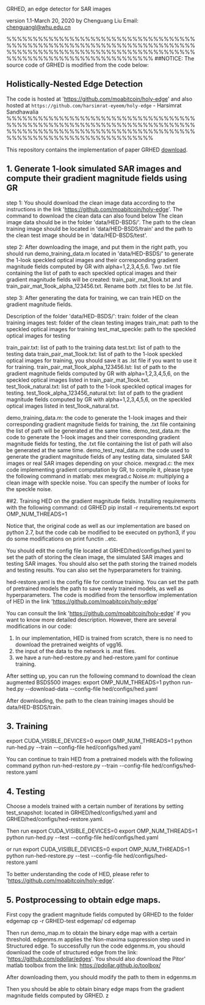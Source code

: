 GRHED, an edge detector for SAR images

version 1.1-March 20, 2020
by Chenguang Liu 
Email: chenguangl@whu.edu.cn

%%%%%%%%%%%%%%%%%%%%%%%%%%%%%%%%%%%%%%%%%%%%%%%%%%%%%%%%%%%%%%%%%%%%%%%%%%%%%%%%%%%%%%%%%%%%%%%%%%%%%%%%%%%%%%%%%%%%%%%%%%%%%%%%%%%%%%%%
##NOTICE: 
The source code of GRHED is modified from the code below:
## Holistically-Nested Edge Detection
The code is hosted at 'https://github.com/moabitcoin/holy-edge'
and also hosted at `https://github.com/harsimrat-eyeem/holy-edge` - Harsimrat Sandhawalia
%%%%%%%%%%%%%%%%%%%%%%%%%%%%%%%%%%%%%%%%%%%%%%%%%%%%%%%%%%%%%%%%%%%%%%%%%%%%%%%%%%%%%%%%%%%%%%%%%%%%%%%%%%%%%%%%%%%%%%%%%%%%%%%%%%%%%%%%

This repository contains the implementation of paper GRHED [download](https://hal.archives-ouvertes.fr/hal-02424315/). 

## 1. Generate 1-look simulated SAR images and compute their gradient magnitude fields using GR
step 1: You should download the clean image data according to the instructions in the link 'https://github.com/moabitcoin/holy-edge'. The command to download the clean data can also found below The clean image data should be in the folder 'data/HED-BSDS/'. The path to the clean training image should be located in 'data/HED-BSDS/train' and the path to the clean test image should be in 'data/HED-BSDS/test'.

step 2: After downloading the image, and put them in the right path, you should run demo_training_data.m located in 'data/HED-BSDS/' to generate the 1-look speckled optical images and their corresponding gradient magnitude fields computed by GR with alpha=1,2,3,4,5,6. Two .txt file containing the list of path to each speckled optical images and their gradient magnitude fields will be created: train_pair_mat_1look.txt and train_pair_mat_1look_alpha_123456.txt. Rename both .txt files to be .lst file.

step 3: After generating the data for training, we can train HED on the gradient magnitude fields.

Description of the folder 'data/HED-BSDS/':
train: folder of the clean training images
test: folder of the clean testing images
train_mat: path to the speckled optical images for training
test_mat_speckle: path to the speckled optical images for testing

train_pair.txt: list of path to the training data
test.txt: list of path to the testing data
train_pair_mat_1look.txt: list of path to the 1-look speckled optical images for training, you should save it as .lst file if you want to use it for training. 
train_pair_mat_1look_alpha_123456.lst: list of path to the gradient magnitude fields computed by GR with alpha=1,2,3,4,5,6, on the speckled optical images listed in train_pair_mat_1look.txt. 
test_1look_natural.txt: list of path to the 1-look speckled optical images for testing. 
test_1look_alpha_123456_natural.txt: list of path to the gradient magnitude fields computed by GR with alpha=1,2,3,4,5,6, on the speckled optical images listed in test_1look_natural.txt.

demo_training_data.m: the code to generate the 1-look images and their corresponding gradient magnitude fields for training, the .txt file containing the list of path will be generated at the same time.
demo_test_data.m: the code to generate the 1-look images and their corresponding gradient magnitude fields for testing, the .txt file containing the list of path will also be generated at the same time.
demo_test_real_data.m: the code used to generate the gradient magnitude fields of any testing data, simulated SAR images or real SAR images depending on your choice.
mexgrad.c: the mex code implementing gradient computation by GR, to compile it, please type the following command in matlab: mex mexgrad.c
Noise.m: multiplying a clean image with speckle noise. You can specify the number of looks for the speckle noise.

##2. Training HED on the gradient magnitude fields.
Installing requirements with the following command:
cd GRHED
pip install -r requirements.txt
export OMP_NUM_THREADS=1

 Notice that, the original code as well as our implementation are based on python 2.7, but the code cab be modified to be executed on python3, if you do some modifications on print functin ..etc. 


You should edit the config file located at GRHED/hed/configs/hed.yaml to set the path of storing the clean image, the simulated SAR images and testing SAR images. You should also set the path storing the trained models and testing results. You can also set the hyperparameters for training.

hed-restore.yaml is the config file for continue training. You can set the path of pretrained models the path to save newly trained models, as well as hyperparameters.
The code is modified from the tensorflow implementation of HED in the link 'https://github.com/moabitcoin/holy-edge' 

You can consult the link 'https://github.com/moabitcoin/holy-edge' if you want to know more detailed description. However, there are several modifications in our code:
1. In our implementation, HED is trained from scratch, there is no need to download the pretrained weights of vgg16.
2. the input of the data to the network is .mat files.
3. we have a run-hed-restore.py and hed-restore.yaml for continue training.

After setting up, you can run the following command to download the clean augmented BSDS500 images:
export OMP_NUM_THREADS=1
python run-hed.py --download-data --config-file hed/configs/hed.yaml

After downloading, the path to the clean training images should be data/HED-BSDS/train.

## 3. Training
export CUDA_VISIBLE_DEVICES=0
export OMP_NUM_THREADS=1
python run-hed.py --train --config-file hed/configs/hed.yaml

You can continue to train HED from a pretrained models with the following command
python run-hed-restore.py --train --config-file hed/configs/hed-restore.yaml

## 4. Testing
Choose a models trained with a certain number of iterations by setting 
test_snapshot: 
located in GRHED/hed/configs/hed.yaml and GRHED/hed/configs/hed-restore.yaml.

Then run 
export CUDA_VISIBLE_DEVICES=0
export OMP_NUM_THREADS=1
python run-hed.py --test --config-file hed/configs/hed.yaml

or run
export CUDA_VISIBLE_DEVICES=0
export OMP_NUM_THREADS=1
python run-hed-restore.py --test --config-file hed/configs/hed-restore.yaml

To better understanding the code of HED, please refer to 'https://github.com/moabitcoin/holy-edge'.

## 5. Postprocessing to obtain edge maps.
First copy the gradient magnitude fields computed by GRHED to the folder edgemap
cp -r GRHED-test edgemap/
cd edgemap

Then run demo_map.m to obtain the binary edge map with a certain threshold.
edgenms.m applies the Non-maxima suppression step used in Structured edge. To successfully run the code edgenms.m, you should download the code of structured edge from the link: 'https://github.com/pdollar/edges'. You should also download the Pitor' matlab toolbox from the link: https://pdollar.github.io/toolbox/

After downloading them, you should modify the path to them in edgenms.m

Then you should be able to obtain binary edge maps from the gradient magnitude fields computed by GRHED.
z

